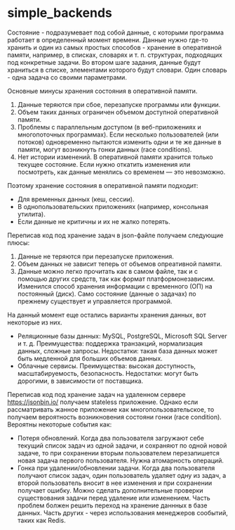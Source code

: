 # simple_backends
Состояние - подразумевает под собой данные, с которыми программа работает в определенный момент времени.
Данные нужно где-то хранить и один из самых простых способов - хранение в оперативной памяти, например, в списках, словарях и т. п. структурах, подходящих под конкретные задачи.
Во втором шаге задания, данные будут храниться в списке, элементами которого будут словари. Один словарь - одна задача со своими параметрами.

Основные минусы хранения состояния в оперативной памяти.
1) Данные теряются при сбое, перезапуске программы или функции.
2) Объем таких данных ограничен объемом доступной оперативной памяти.
3) Проблемы с параллельным доступом (в веб-приложениях и многопоточных программах). Если несколько пользователей (или потоков) одновременно пытаются изменить одни и те же данные в памяти, могут возникнуть гонки данных (race conditions).
4) Нет истории изменений. В оперативной памяти хранится только текущее состояние. Если нужно откатить изменения или посмотреть, как данные менялись со временем — это невозможно.

Поэтому хранение состояния в оперативной памяти подходит:
- Для временных данных (кеш, сессии).
- В однопользовательских приложениях (например, консольная утилита).
- Если данные не критичны и их не жалко потерять.

Переписав код под хранение задач в json-файле получаем следующие плюсы:
1) Данные не теряются при перезапуске приложения.
2) Объем данных не зависит теперь от объемов опреативной памяти.
3) Данные можно легко прочитать как в самом файле, так и с помощью других средств, так как формат платформонезависим.
Изменился способ хранения информации с временного (ОП) на постоянный (диск). Само состояние (данные о задачах) по прежнему существует и управляется программой.

На данный момент еще остались варианты хранения данных, вот некоторые из них.
- Реляционные базы данных: MySQL, PostgreSQL, Microsoft SQL Server и т. д. Преимущества: поддержка транзакций, нормализация данных, сложные запросы.
Недостатки: такая база данных может быть медленной для больших объемов данных.
- Облачные сервисы.
Преимущества: высокая доступность, масштабируемость, безопасность.
Недостатки: могут быть дорогими, в зависимости от поставщика.

Переписав код под хранение задач на удаленном сервере https://jsonbin.io/ получаем stateless приложение.
Однако если рассматривать жанное приложение как многопользовательское, то получаем вероятность возникновения состояни гонки (race condition).
Вероятны некоторые события как:
- Потеря обновлений. Когда два пользователя загружают себе текущий список задач из одной задачи, и сохраняют по одной новой задаче, то при сохранении вторым пользователем перезапишется новая задача первого пользователя. Нужна атомарность операций.
- Гонка при удалении/обновлении задачи. Когда два пользователя получают список задач, один пользователь удаляет одну из задач, а второй пользователь вносит в нее изменения и при сохранении получает ошибку. Можно сделать дополнительные проверки существования задачи перед удаление или изменением.
Часть проблем болжен решить переход на хранение даннных в базе данных. Часть других - через использования менеджеров сообытий, таких как Redis.